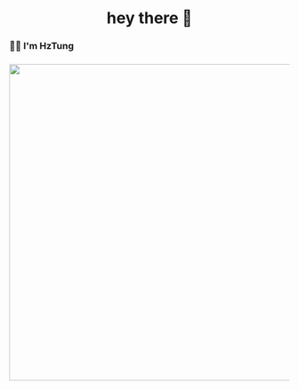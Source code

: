<h1 align="center">hey there 👋</h1>

###

<h3 align="left">👩‍💻  I'm HzTung</h3>

###

<a href="#">
    <img src="svg/hztung.svg" width="1200" height="570">
</a>

<!-- <h2 align="center">🔥 GitHub Stats 🔥</h2>
<br>
<div align=center>
  <a href="#" title="HzTung">
    <img width="315" align="center" src="https://github-readme-stats.vercel.app/api/top-langs/?username=HzTung&hide=c%23,powershell,Mathematica,Ruby,Objective-C,Objective-C%2b%2b,Cuda&title_color=61dafb&text_color=ffffff&icon_color=61dafb&bg_color=20232a&langs_count=8&layout=compact&border_color=61dafb&hide_border=true" />
  </a>
  <a href="#" title="HzTung">
    <img align="right" width="434" src="https://github-readme-stats.vercel.app/api?username=HzTung&show_icons=true&theme=react&border_color=61dafb&hide_border=true&rank_icon=github&include_all_commits=true" />
  </a>
  </div> -->

